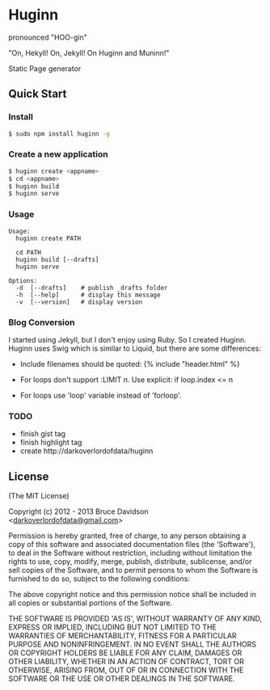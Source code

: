 # Huginn

pronounced "HOO-gin"

"On, Hekyll! On, Jekyll! On Huginn and Muninn!"

Static Page generator

## Quick Start

### Install

```bash
$ sudo npm install huginn -g
```


### Create a new application

```bash
$ huginn create <appname>
$ cd <appname>
$ huginn build
$ huginn serve
```

### Usage

    Usage:
      huginn create PATH

      cd PATH
      huginn build [--drafts]
      huginn serve

    Options:
      -d  [--drafts]    # publish _drafts folder
      -h  [--help]      # display this message
      -v  [--version]   # display version

### Blog Conversion

I started using Jekyll, but I don't enjoy using Ruby. So I created Huginn.
Huginn uses Swig which is similar to Liquid, but there are some differences:

*   Include filenames should be quoted:
    {% include "header.html" %}

*   For loops don't support :LIMIT n.
    Use explicit: if loop.index <= n

*   For loops use 'loop' variable instead of 'forloop'.

### TODO

*   finish gist tag
*   finish highlight tag
*   create http://darkoverlordofdata/huginn

## License

(The MIT License)

Copyright (c) 2012 - 2013 Bruce Davidson &lt;darkoverlordofdata@gmail.com&gt;

Permission is hereby granted, free of charge, to any person obtaining
a copy of this software and associated documentation files (the
'Software'), to deal in the Software without restriction, including
without limitation the rights to use, copy, modify, merge, publish,
distribute, sublicense, and/or sell copies of the Software, and to
permit persons to whom the Software is furnished to do so, subject to
the following conditions:

The above copyright notice and this permission notice shall be
included in all copies or substantial portions of the Software.

THE SOFTWARE IS PROVIDED 'AS IS', WITHOUT WARRANTY OF ANY KIND,
EXPRESS OR IMPLIED, INCLUDING BUT NOT LIMITED TO THE WARRANTIES OF
MERCHANTABILITY, FITNESS FOR A PARTICULAR PURPOSE AND NONINFRINGEMENT.
IN NO EVENT SHALL THE AUTHORS OR COPYRIGHT HOLDERS BE LIABLE FOR ANY
CLAIM, DAMAGES OR OTHER LIABILITY, WHETHER IN AN ACTION OF CONTRACT,
TORT OR OTHERWISE, ARISING FROM, OUT OF OR IN CONNECTION WITH THE
SOFTWARE OR THE USE OR OTHER DEALINGS IN THE SOFTWARE.

